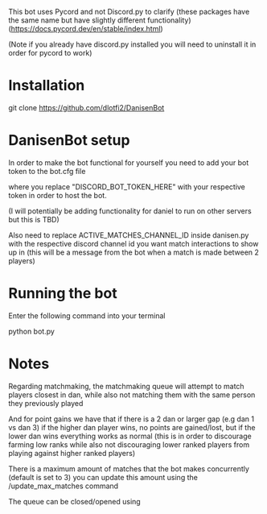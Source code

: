 This bot uses Pycord and not Discord.py to clarify (these packages have the same name but have slightly different functionality)
(https://docs.pycord.dev/en/stable/index.html)

(Note if you already have discord.py installed you will need to uninstall it in order for pycord to work)

# Installation
git clone https://github.com/dlotfi2/DanisenBot


# DanisenBot setup
In order to make the bot functional for yourself you need to add your bot token to the bot.cfg file

where you replace "DISCORD_BOT_TOKEN_HERE" with your respective token in order to host the bot.

(I will potentially be adding functionality for daniel to run on other servers but this is TBD)


Also need to replace ACTIVE_MATCHES_CHANNEL_ID inside danisen.py with the respective discord channel id you want match interactions to show up in (this will be a message from the bot when a match is made between 2 players)

# Running the bot

Enter the following command into your terminal

python bot.py

# Notes

Regarding matchmaking, the matchmaking queue will attempt to match players closest in dan, while also not matching them with the same person they previously played

And for point gains we have that if there  is a 2 dan or larger gap (e.g dan 1 vs dan 3) if the higher dan player wins, no points are gained/lost, but if the lower dan wins everything works as normal (this is in order to discourage farming low ranks while also not discouraging lower ranked players from playing against higher ranked players)


There is a maximum amount of matches that the bot makes concurrently (default is set to 3)
you can update this amount using the /update_max_matches command

The queue can be closed/opened using 
